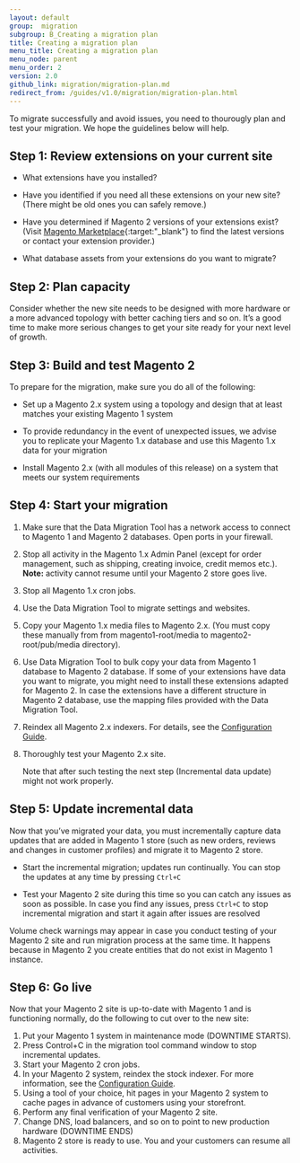 ```yaml
---
layout: default
group:  migration
subgroup: B_Creating a migration plan
title: Creating a migration plan
menu_title: Creating a migration plan
menu_node: parent
menu_order: 2
version: 2.0
github_link: migration/migration-plan.md
redirect_from: /guides/v1.0/migration/migration-plan.html
---
```


To migrate successfully and avoid issues, you need to thourougly plan and test your migration. We hope the guidelines below will help.

## Step 1: Review extensions on your current site

* What extensions have you installed?

* Have you identified if you need all these extensions on your new site?  (There might be old ones you can safely remove.)

* Have you determined if Magento 2 versions of your extensions exist?  (Visit [Magento Marketplace](https://marketplace.magento.com/){:target:"_blank"} to find the latest versions or contact your extension provider.)

* What database assets from your extensions do you want to migrate?

## Step 2: Plan capacity

Consider whether the new site needs to be designed with more hardware or a more advanced topology with better caching tiers and so on. It’s a good time to make more serious changes to get your site ready for your next level of growth.

## Step 3: Build and test Magento 2

To prepare for the migration, make sure you do all of the following:

* Set up a Magento 2.x system using a topology and design that at least matches your existing Magento 1 system

* To provide redundancy in the event of unexpected issues, we advise you to replicate your Magento 1.x database and use this Magento 1.x data for your migration

* Install Magento 2.x (with all modules of this release) on a system that meets our system requirements

## Step 4: Start your migration

1. Make sure that the Data Migration Tool has a network access to connect to Magento 1 and Magento 2 databases. Open ports in your firewall.

2. Stop all activity in the Magento 1.x Admin Panel (except for order management, such as shipping, creating invoice, credit memos etc.). **Note:** activity cannot resume until your Magento 2 store goes live.

3. Stop all Magento 1.x cron jobs.

4. Use the Data Migration Tool to migrate settings and websites.

5. Copy your Magento 1.x media files to Magento 2.x. (You must copy these manually from  from magento1-root/media to magento2-root/pub/media directory).

6. Use Data Migration Tool to bulk copy your data from Magento 1 database to Magento 2 database. If some of your extensions have data you want to migrate, you might need to install these extensions adapted for Magento 2. In case the extensions have a different structure in Magento 2 database, use the mapping files provided with the Data Migration Tool.

7. Reindex all Magento 2.x indexers. For details, see the <a href="{{page.baseurl}}config-guide/cli/config-cli-subcommands-index.html">Configuration Guide</a>.

8. Thoroughly test your Magento 2.x site.

    Note that after such testing the next step (Incremental data update) might not work properly.

## Step 5: Update incremental data

Now that you’ve migrated your data, you must incrementally capture data updates that are added in Magento 1 store (such as new orders, reviews and changes in customer profiles) and migrate it to Magento 2 store.

* Start the incremental migration; updates run continually.
You can stop the updates at any time by pressing `Ctrl+C`

* Test your Magento 2 site during this time so you can catch any issues as soon as possible.
In case you find any issues, press `Ctrl+C` to stop incremental migration and start it again after issues are resolved

<div class="bs-callout bs-callout-info" id="info">
  <p>Volume check warnings may appear in case you conduct testing of your Magento 2 site and run migration process at the same time. It happens because in Magento 2 you create entities that do not exist in Magento 1 instance.</p>
</div>

## Step 6: Go live

Now that your Magento 2 site is up-to-date with Magento 1 and is functioning normally, do the following to cut over to the new site:

1. Put your Magento 1 system in maintenance mode (DOWNTIME STARTS).
2. Press Control+C in the migration tool command window to stop incremental updates.
3. Start your Magento 2 cron jobs.
4. In your Magento 2 system, reindex the stock indexer. For more information, see the <a href="{{page.baseurl}}config-guide/cli/config-cli-subcommands-index.html">Configuration Guide</a>.
5. Using a tool of your choice, hit pages in your Magento 2 system to cache pages in advance of customers using your storefront.
6. Perform any final verification of your Magento 2 site.
7. Change DNS, load balancers, and so on to point to new production hardware (DOWNTIME ENDS)
8. Magento 2 store is ready to use. You and your customers can resume all activities.
